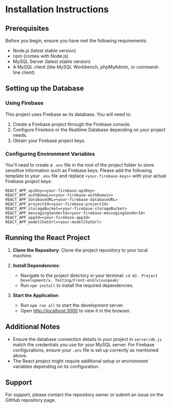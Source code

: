 # Installation Instructions

## Prerequisites

Before you begin, ensure you have met the following requirements:
- Node.js (latest stable version)
- npm (comes with Node.js)
- MySQL Server (latest stable version)
- A MySQL client (like MySQL Workbench, phpMyAdmin, or command-line client)

## Setting up the Database

### Using Firebase

This project uses Firebase as its database. You will need to:
1. Create a Firebase project through the Firebase console.
2. Configure Firestore or the Realtime Database depending on your project needs.
3. Obtain your Firebase project keys.

### Configuring Environment Variables

You'll need to create a `.env` file in the root of the project folder to store sensitive information such as Firebase keys. Please add the following template to your `.env` file and replace `<your-firebase-keys>` with your actual Firebase project keys:

```
REACT_APP_apiKey=<your-firebase-apiKey>
REACT_APP_authDomain=<your-firebase-authDomain>
REACT_APP_databaseURL=<your-firebase-databaseURL>
REACT_APP_projectId=<your-firebase-projectId>
REACT_APP_storageBucket=<your-firebase-storageBucket>
REACT_APP_messagingSenderId=<your-firebase-messagingSenderId>
REACT_APP_appId=<your-firebase-appId>
REACT_APP_modelChatUrl=<your-modelChatUrl>
```


## Running the React Project

1. **Clone the Repository**: Clone the project repository to your local machine.

2. **Install Dependencies**:
   - Navigate to the project directory in your terminal: `cd 02. Project Development/a. Testing/Front-end/visuspeak/`
   - Run `npm install` to install the required dependencies.

3. **Start the Application**:
   - Run `npm run all` to start the development server.
   - Open [http://localhost:3000](http://localhost:3000) to view it in the browser.

## Additional Notes

- Ensure the database connection details in your project in `server/db.js` match the credentials you use for your MySQL server. For Firebase configurations, ensure your `.env` file is set up correctly as mentioned above.
- The React project might require additional setup or environment variables depending on its configuration.

## Support

For support, please contact the repository owner or submit an issue on the GitHub repository page.
